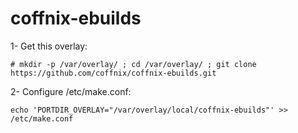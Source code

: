 coffnix-ebuilds
================

1- Get this overlay:

~~~~
# mkdir -p /var/overlay/ ; cd /var/overlay/ ; git clone https://github.com/coffnix/coffnix-ebuilds.git
~~~~


2- Configure /etc/make.conf:

~~~~
echo 'PORTDIR_OVERLAY="/var/overlay/local/coffnix-ebuilds"' >> /etc/make.conf
~~~~


